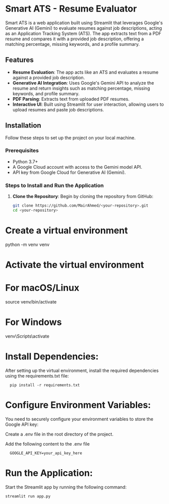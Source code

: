 # Smart ATS - Resume Evaluator

Smart ATS is a web application built using Streamlit that leverages Google's Generative AI (Gemini) to evaluate resumes against job descriptions, acting as an Application Tracking System (ATS). The app extracts text from a PDF resume and compares it with a provided job description, offering a matching percentage, missing keywords, and a profile summary.


## Features
- **Resume Evaluation**: The app acts like an ATS and evaluates a resume against a provided job description.
- **Generative AI Integration**: Uses Google's Gemini API to analyze the resume and return insights such as matching percentage, missing keywords, and profile summary.
- **PDF Parsing**: Extracts text from uploaded PDF resumes.
- **Interactive UI**: Built using Streamlit for user interaction, allowing users to upload resumes and paste job descriptions.

## Installation

Follow these steps to set up the project on your local machine.

### Prerequisites
- Python 3.7+
- A Google Cloud account with access to the Gemini model API.
- API key from Google Cloud for Generative AI (Gemini).

### Steps to Install and Run the Application

1. **Clone the Repository**:
   Begin by cloning the repository from GitHub:
   ```bash
   git clone https://github.com/MairAhmed/<your-repository>.git
   cd <your-repository>

# Create a virtual environment
python -m venv venv

# Activate the virtual environment
# For macOS/Linux
source venv/bin/activate
# For Windows
venv\Scripts\activate


# Install Dependencies:
After setting up the virtual environment, install the required dependencies using the requirements.txt file:


      pip install -r requirements.txt


# Configure Environment Variables: 
You need to securely configure your environment variables to store the Google API key:

Create a .env file in the root directory of the project.

Add the following content to the .env file

      GOOGLE_API_KEY=your_api_key_here


# Run the Application: 
Start the Streamlit app by running the following command:

 ```bash
streamlit run app.py





   
